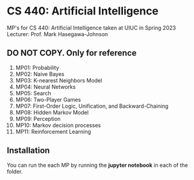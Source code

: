 # CS 440: Artificial Intelligence


MP's for CS 440: Artificial Intelligence taken at UIUC in Spring 2023
Lecturer: Prof. Mark Hasegawa-Johnson

## DO NOT COPY. Only for reference ##

1. MP01: Probability
2. MP02: Naive Bayes
3. MP03: K-nearest Neighbors Model
4. MP04: Neural Networks
5. MP05: Search
6. MP06: Two-Player Games
7. MP07: First-Order Logic, Unification, and Backward-Chaining
8. MP08: Hidden Markov Model
9. MP09: Perception
10. MP10: Markov decision processes
11. MP11: Reinforcement Learning

## Installation

You can run the each MP by running the **jupyter notebook** in each of the folder.



